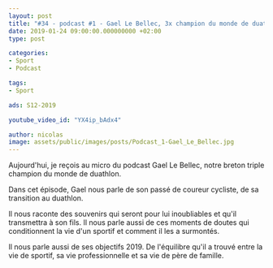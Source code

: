 ```yaml
---
layout: post
title: "#34 - podcast #1 - Gael Le Bellec, 3x champion du monde de duathlon"
date: 2019-01-24 09:00:00.000000000 +02:00
type: post

categories:
- Sport
- Podcast

tags:
- Sport

ads: S12-2019

youtube_video_id: "YX4ip_bAdx4"

author: nicolas
image: assets/public/images/posts/Podcast_1-Gael_Le_Bellec.jpg
---
```

Aujourd'hui, je reçois au micro du podcast Gael Le Bellec, notre breton triple champion du monde de duathlon.

Dans cet épisode, Gael nous parle de son passé de coureur cycliste, de sa transition au duathlon.

Il nous raconte des souvenirs qui seront pour lui inoubliables et qu'il transmettra à son fils. Il nous parle aussi de ces moments de doutes qui conditionnent la vie d'un sportif et comment il les a surmontés.

Il nous parle aussi de ses objectifs 2019. De l'équilibre qu'il a trouvé entre la vie de sportif, sa vie professionnelle et sa vie de père de famille.
